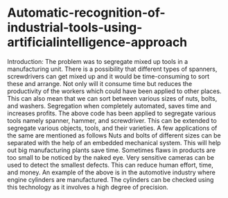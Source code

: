 # Automatic-recognition-of-industrial-tools-using-artificialintelligence-approach
Introduction: The problem was to segregate mixed up tools in a manufacturing unit. There is a possibility that different types of spanners, screwdrivers can get mixed up and it would be time-consuming to sort these and arrange. Not only will it consume time but reduces the productivity of the workers which could have been applied to other places. This can also mean that we can sort between various sizes of nuts, bolts, and washers. Segregation when completely automated, saves time and increases profits. The above code has been applied to segregate various tools namely spanner, hammer, and screwdriver. This can be extended to segregate various objects, tools, and their varieties. A few applications of the same are mentioned as follows Nuts and bolts of different sizes can be separated with the help of an embedded mechanical system. This will help out big manufacturing plants save time. Sometimes flaws in products are too small to be noticed by the naked eye. Very sensitive cameras can be used to detect the smallest defects. This can reduce human effort, time, and money. An example of the above is in the automotive industry where engine cylinders are manufactured. The cylinders can be checked using this technology as it involves a high degree of precision. 
